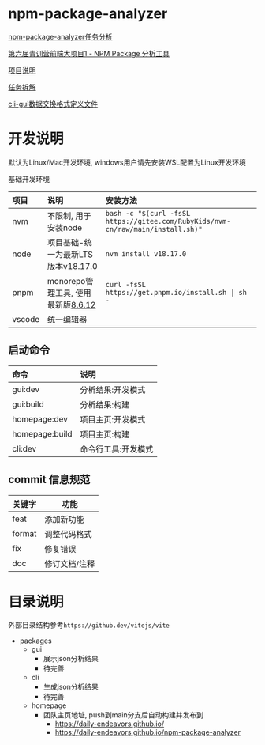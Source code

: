 #   npm-package-analyzer 

[npm-package-analyzer任务分析](https://hi85012z1e8.feishu.cn/docx/YlL4dPM0wo9CN1xXLaoc5mu4nFh?from=from_copylink)

[第六届青训营前端大项目1 - NPM Package 分析工具](https://bytedance.feishu.cn/docx/MQHgdP03Ko8oUpxRnTnchUH7nEg)

[项目说明](./docs/项目说明.md)

[任务拆解](./docs/任务拆解.md)

[cli-gui数据交换格式定义文件](./docs/demo.d.ts)



#   开发说明

默认为Linux/Mac开发环境, windows用户请先安装WSL配置为Linux开发环境

基础开发环境

| 项目   | 说明                                                                   | 安装方法                                                                        |
| :----- | :--------------------------------------------------------------------- | :------------------------------------------------------------------------------ |
| nvm    | 不限制, 用于安装node                                                   | `bash -c "$(curl -fsSL https://gitee.com/RubyKids/nvm-cn/raw/main/install.sh)"` |
| node   | 项目基础-统一为最新LTS版本v18.17.0                                     | `nvm install v18.17.0`                                                          |
| pnpm   | monorepo管理工具, 使用最新版[8.6.12](https://www.pnpm.cn/installation) | `curl -fsSL https://get.pnpm.io/install.sh \| sh -`                             |
| vscode | 统一编辑器                                                             |                                                                                 |

##  启动命令

| 命令           | 说明                |
| :------------- | :------------------ |
| gui:dev        | 分析结果:开发模式   |
| gui:build      | 分析结果:构建       |
| homepage:dev   | 项目主页:开发模式   |
| homepage:build | 项目主页:构建       |
| cli:dev        | 命令行工具:开发模式 |


##  commit 信息规范

| 关键字 | 功能          |
| ------ | ------------- |
| feat   | 添加新功能    |
| format | 调整代码格式  |
| fix    | 修复错误      |
| doc    | 修订文档/注释 |


#   目录说明

外部目录结构参考`https://github.dev/vitejs/vite`

-   packages
    -   gui
        -   展示json分析结果
        -   待完善
    -   cli 
        -   生成json分析结果
        -   待完善
    -   homepage
        -   团队主页地址, push到main分支后自动构建并发布到
            -   https://daily-endeavors.github.io/
            -   https://daily-endeavors.github.io/npm-package-analyzer
